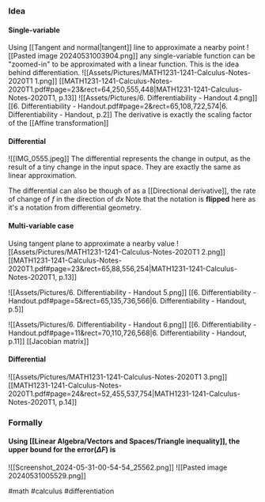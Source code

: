 ### Idea

#### Single-variable
Using [[Tangent and normal|tangent]] line to approximate a nearby point
![[Pasted image 20240531003904.png]]
any single-variable function can be "zoomed-in" to be approximated with a linear function. This is the idea behind differentiation.
![[Assets/Pictures/MATH1231-1241-Calculus-Notes-2020T1 1.png]]
[[MATH1231-1241-Calculus-Notes-2020T1.pdf#page=23&rect=64,250,555,448|MATH1231-1241-Calculus-Notes-2020T1, p.13]]
![[Assets/Pictures/6. Differentiability - Handout 4.png]]
[[6. Differentiability - Handout.pdf#page=2&rect=65,108,722,574|6. Differentiability - Handout, p.2]]
The derivative is exactly the scaling factor of the [[Affine transformation]]
#### Differential
![[IMG_0555.jpeg]]
The differential represents the change in output, as the result of a tiny change in the input space.  They are exactly the same as linear approximation.

The differential can also be though of as a [[Directional derivative]], the rate of change of $f$ in the direction of $dx$
Note that the notation is **flipped** here as it's a notation from differential geometry.

#### Multi-variable case
Using tangent plane to approximate a nearby value 
![[Assets/Pictures/MATH1231-1241-Calculus-Notes-2020T1 2.png]]
[[MATH1231-1241-Calculus-Notes-2020T1.pdf#page=23&rect=65,88,556,254|MATH1231-1241-Calculus-Notes-2020T1, p.13]]

![[Assets/Pictures/6. Differentiability - Handout 5.png]]
[[6. Differentiability - Handout.pdf#page=5&rect=65,135,736,566|6. Differentiability - Handout, p.5]]

![[Assets/Pictures/6. Differentiability - Handout 6.png]]
[[6. Differentiability - Handout.pdf#page=11&rect=70,110,726,568|6. Differentiability - Handout, p.11]]
[[Jacobian matrix]]
#### Differential
![[Assets/Pictures/MATH1231-1241-Calculus-Notes-2020T1 3.png]]
[[MATH1231-1241-Calculus-Notes-2020T1.pdf#page=24&rect=52,455,537,754|MATH1231-1241-Calculus-Notes-2020T1, p.14]]


### Formally
#### Using [[Linear Algebra/Vectors and Spaces/Triangle inequality]], the upper bound for the error($\Delta F$) is 
![[Screenshot_2024-05-31-00-54-54_25562.png]]
![[Pasted image 20240531005529.png]]

#math #calculus #differentiation 



